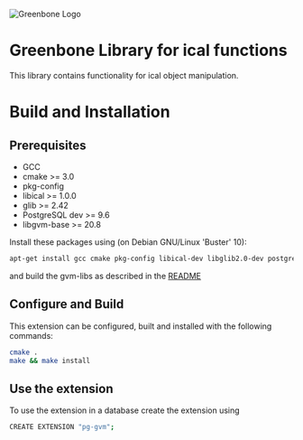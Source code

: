 ![Greenbone Logo](https://www.greenbone.net/wp-content/uploads/gb_logo_resilience_horizontal.png)

# Greenbone Library for ical functions

This library contains functionality for ical object manipulation.

# Build and Installation

## Prerequisites

* GCC
* cmake >= 3.0
* pkg-config
* libical >= 1.0.0
* glib >= 2.42
* PostgreSQL dev >= 9.6
* libgvm-base >= 20.8

Install these packages using (on Debian GNU/Linux 'Buster' 10):

```sh
apt-get install gcc cmake pkg-config libical-dev libglib2.0-dev postgresql-server-dev-11
```

and build the gvm-libs as described in the [README](https://github.com/greenbone/gvm-libs)

## Configure and Build

This extension can be configured, built and installed with the following commands:

```sh
cmake .
make && make install
```
## Use the extension

To use the extension in a database create the extension using

```sh
CREATE EXTENSION "pg-gvm";
```
